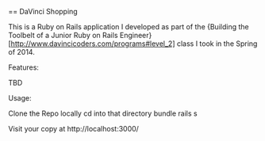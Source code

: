 == DaVinci Shopping

This is a Ruby on Rails application I developed as part of the
{Building the Toolbelt of a Junior Ruby on Rails Engineer}[http://www.davincicoders.com/programs#level_2]
class I took in the Spring of 2014.

Features:

  TBD

Usage:

  Clone the Repo locally
  cd into that directory
  bundle
  rails s

  Visit your copy at http://localhost:3000/
